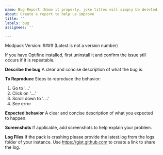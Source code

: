 ```yaml
---
name: Bug Report (Name it properly, joke titles will simply be deleted)
about: Create a report to help us improve
title: ''
labels: bug
assignees: ''

---
```


Modpack Version: #### (Latest is not a version number)

If you have Optifine installed, first uninstall it and confirm the issue still occurs if it is repeatable.

**Describe the bug**
A clear and concise description of what the bug is.

**To Reproduce**
Steps to reproduce the behavior:
1. Go to '...'
2. Click on '....'
3. Scroll down to '....'
4. See error

**Expected behavior**
A clear and concise description of what you expected to happen.

**Screenshots**
If applicable, add screenshots to help explain your problem.

**Log Files**
If the pack is crashing please provide the latest.log from the logs folder of your instance. Use https://gist.github.com to create a link to share the log.

